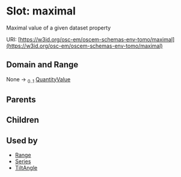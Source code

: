 
# Slot: maximal

Maximal value of a given dataset property

URI: [https://w3id.org/osc-em/oscem-schemas-env-tomo/maximal](https://w3id.org/osc-em/oscem-schemas-env-tomo/maximal)


## Domain and Range

None &#8594;  <sub>0..1</sub> [QuantityValue](QuantityValue.md)

## Parents


## Children


## Used by

 * [Range](Range.md)
 * [Series](Series.md)
 * [TiltAngle](TiltAngle.md)
